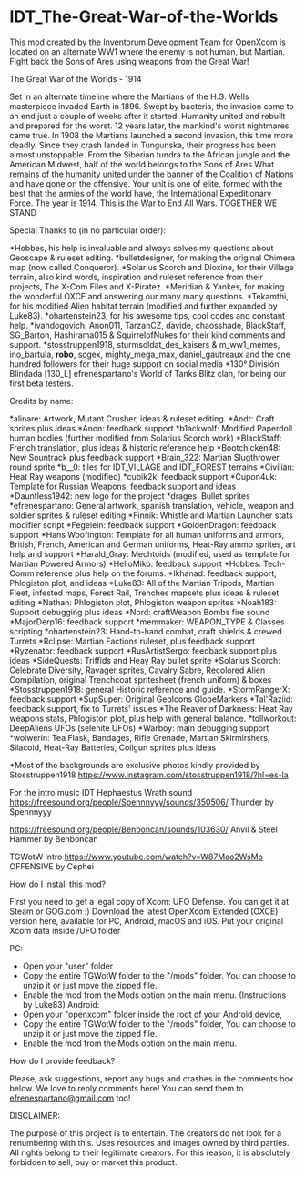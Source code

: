 # IDT_The-Great-War-of-the-Worlds
 This mod created by the Inventorum Development Team for OpenXcom is located on an alternate WW1 where the enemy is not human, but Martian. Fight back the Sons of Ares using weapons from the Great War!

The Great War of the Worlds - 1914

Set in an alternate timeline where the Martians of the H.G. Wells masterpiece invaded Earth in 1896.
Swept by bacteria, the invasion came to an end just a couple of weeks after it started.
Humanity united and rebuilt and prepared for the worst. 12 years later, the mankind's worst nightmares came true. In 1908 the Martians launched a second invasion, this time more deadly.
Since they crash landed in Tungunska, their progress has been almost unstoppable.
From the Siberian tundra to the African jungle and the American Midwest, half of the world belongs to the Sons of Ares
What remains of the humanity united under the banner of the Coalition of Nations and have gone on the offensive.
Your unit is one of elite, formed with the best that the armies of the world have, the International Expeditionary Force.
The year is 1914.
This is the War to End All Wars.
TOGETHER WE STAND

Special Thanks to (in no particular order):

*Hobbes, his help is invaluable and always solves my questions about Geoscape & ruleset editing.
*bulletdesigner, for making the original Chimera map (now called Conqueror).
*Solarius Scorch and Dioxine, for their Village terrain, also kind words, inspiration and ruleset reference from their projects, The X-Com Files and X-Piratez.
*Meridian & Yankes, for making the wonderful OXCE and answering our many many questions.
*Tekamthi, for his modified Alien habitat terrain (modified and further expanded by Luke83).
*ohartenstein23, for his awesome tips, cool codes and constant help.
*ivandogovich, Anon011, TarzanCZ, davide, chaosshade, BlackStaff, SG_Barton, Hashirama015 & SquirrelofNukes for their kind comments and support.
*stosstruppen1918, sturmsoldat_des_kaisers & m_ww1_memes, ino_bartula, __robo__, scgex, mighty_mega_max, daniel_gautreaux and the one hundred followers for their huge support on social media
*130° División Blindada [130_L] efrenespartano's World of Tanks Blitz clan, for being our first beta testers.

Credits by name:

*alinare: Artwork, Mutant Crusher, ideas & ruleset editing.
*Andr: Craft sprites plus ideas
*Anon: feedback support
*b1ackwolf: Modified Paperdoll human bodies (further modified from Solarius Scorch work)
*BlackStaff: French translation, plus ideas & historic reference help
*Bootchicken48: New Sountrack plus feedback support
*Brain_322: Martian Slugthrower round sprite
*b__0: tiles for IDT_VILLAGE and IDT_FOREST terrains
*Civilian: Heat Ray weapons (modified)
*cubik2k: feedback support
*Cupon4uk: Template for Russian Weapons, feedback support and ideas
*Dauntless1942: new logo for the project
*drages: Bullet sprites
*efrenespartano: General artwork, spanish translation, vehicle, weapon and soldier sprites & ruleset editing
*Finnik: Whistle and Martian Launcher stats modifier script
*Fegelein: feedback support
*GoldenDragon: feedback support
*Hans Woofington: Template for all human uniforms and armors, British, French, American and German uniforms, Heat-Ray ammo sprites, art help and support
*Harald_Gray: Mechtoids (modified, used as template for Martian Powered Armors)
*HelloMiko: feedback support
*Hobbes: Tech-Comm reference plus help on the forums.
*Ikhanad: feedback support, Phlogiston plot, and ideas
*Luke83: All of the Martian Tripods, Martian Fleet, infested maps, Forest Rail, Trenches mapsets plus ideas & ruleset editing
*Nathan: Phlogiston plot, Phlogiston weapon sprites
*Noah183: Support debugging plus ideas
*Nord: craftWeapon Bombs fire sound
*MajorDerp16: feedback support
*memmaker: WEAPON_TYPE & Classes scripting
*ohartenstein23: Hand-to-hand combat, craft shields & crewed Turrets
*Rclipse: Martian Factions ruleset, plus feedback support
*Ryzenator: feedback support
*RusArtistSergo: feedback support plus ideas
*SideQuests: Triffids and Heay Ray bullet sprite
*Solarius Scorch: Celebrate Diversity, Ravager sprites, Cavalry Sabre, Recolored Alien Compilation, original Trenchcoat spritesheet (french uniform) & boxes
*Stosstruppen1918: general Historic reference and guide.
*StormRangerX: feedback support
*SupSuper: Original GeoIcons GlobeMarkers
*Tal'Raziid: feedback support, fix to Turrets' issues
*The Reaver of Darkness: Heat Ray weapons stats, Phlogiston plot, plus help with general balance.
*tollworkout: DeepAliens UFOs (selenite UFOs)
*Warboy: main debugging support
*wolwerin: Tea Flask, Bandages, Rifle Grenade, Martian Skirmirshers, Silacoid, Heat-Ray Batteries, Coilgun sprites plus ideas


*Most of the backgrounds are exclusive photos kindly provided by Stosstruppen1918
https://www.instagram.com/stosstruppen1918/?hl=es-la

For the intro music
IDT Hephaestus Wrath sound
https://freesound.org/people/Spennnyyy/sounds/350506/
Thunder by Spennnyyy

https://freesound.org/people/Benboncan/sounds/103630/
Anvil & Steel Hammer by Benboncan

TGWotW intro
https://www.youtube.com/watch?v=W87Mao2WsMo
OFFENSIVE by Cephei


How do I install this mod?

First you need to get a legal copy of Xcom: UFO Defense. You can get it at Steam or GOG.com :) Download the latest OpenXcom Extended (OXCE) version here, available for PC, Android, macOS and iOS. Put your original Xcom data inside /UFO folder

PC:

- Open your "user" folder
- Copy the entire TGWotW folder to the "/mods" folder. You can choose to unzip it or just move the zipped file.
- Enable the mod from the Mods option on the main menu.
(Instructions by Luke83)
Android:
- Open your "openxcom" folder inside the root of your Android device,
- Copy the entire TGWotW folder to the "/mods" folder, You can choose to unzip it or just move the zipped file.
- Enable the mod from the Mods option on the main menu.

How do I provide feedback?

Please, ask suggestions, report any bugs and crashes in the comments box below. We love to reply comments here!
You can send them to efrenespartano@gmail.com too!



DISCLAIMER:

The purpose of this project is to entertain. The creators do not look for a renumbering with this. Uses resources and images owned by third parties. All rights belong to their legitimate creators. For this reason, it is absolutely forbidden to sell, buy or market this product.


